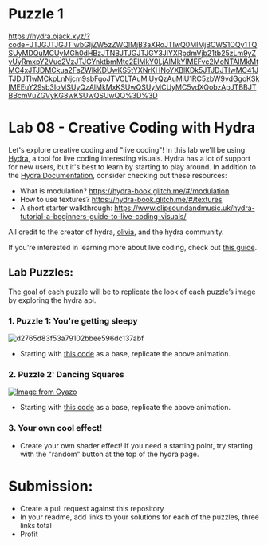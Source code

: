# Puzzle 1
https://hydra.ojack.xyz/?code=JTJGJTJGJTIwbGljZW5zZWQlMjB3aXRoJTIwQ0MlMjBCWS1OQy1TQSUyMDQuMCUyMGh0dHBzJTNBJTJGJTJGY3JlYXRpdmVjb21tb25zLm9yZyUyRmxpY2Vuc2VzJTJGYnktbmMtc2ElMkY0LjAlMkYlMEFvc2MoNTAlMkMtMC4xJTJDMCkua2FsZWlkKDUwKS5tYXNrKHNoYXBlKDk5JTJDJTIwMC41JTJDJTIwMCkpLnNjcm9sbFgoJTVCLTAuMiUyQzAuMiU1RC5zbW9vdGgoKSklMEEuY29sb3IoMSUyQzAlMkMxKSUwQSUyMCUyMC5vdXQobzApJTBBJTBBcmVuZGVyKG8wKSUwQSUwQQ%3D%3D



# Lab 08 - Creative Coding with Hydra
Let's explore creative coding and "live coding"! In this lab we'll be using [Hydra](https://hydra.ojack.xyz/), a tool for live coding interesting visuals. Hydra has a lot of support for new users, but it's best to learn by starting to play around. In addition to the [Hydra Documentation](https://hydra.ojack.xyz/docs/), consider checking out these resources:

- What is modulation? https://hydra-book.glitch.me/#/modulation
- How to use textures? https://hydra-book.glitch.me/#/textures  
- A short starter walkthrough: https://www.clipsoundandmusic.uk/hydra-tutorial-a-beginners-guide-to-live-coding-visuals/

All credit to the creator of hydra, [olivia](https://ojack.xyz/), and the hydra community.

If you're interested in learning more about live coding, check out [this guide](https://static.livecodingbook.toplap.org/books/livecoding.pdf).
         
## Lab Puzzles:
The goal of each puzzle will be to replicate the look of each puzzle’s image by exploring the hydra api.

### 1. Puzzle 1: You're getting sleepy

![d2765d83f53a79102bbee596dc137abf](https://github.com/user-attachments/assets/a5f6f0da-5ca7-4066-9ceb-8851c2a14071)

   * Starting with [this code](https://hydra.ojack.xyz/?sketch_id=mwVfjOO8YNtqODRt) as a base, replicate the above animation.

### 2. Puzzle 2: Dancing Squares
[![Image from Gyazo](https://i.gyazo.com/95ace79f6d2ca24f563a6a79fdcc4f51.gif)](https://gyazo.com/95ace79f6d2ca24f563a6a79fdcc4f51)

   * Starting with [this code](https://hydra.ojack.xyz/?sketch_id=FpvaIGZZzA87TUA4) as a base, replicate the above animation.
     
### 3. Your own cool effect!

   * Create your own shader effect! If you need a starting point, try starting with the "random" button at the top of the hydra page.
  
# Submission:
- Create a pull request against this repository
- In your readme, add links to your solutions for each of the puzzles, three links total
- Profit
